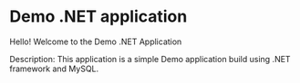 # Demo .NET application
Hello! Welcome to the Demo .NET Application


Description: 
This application is a simple Demo application build using .NET framework and MySQL.
